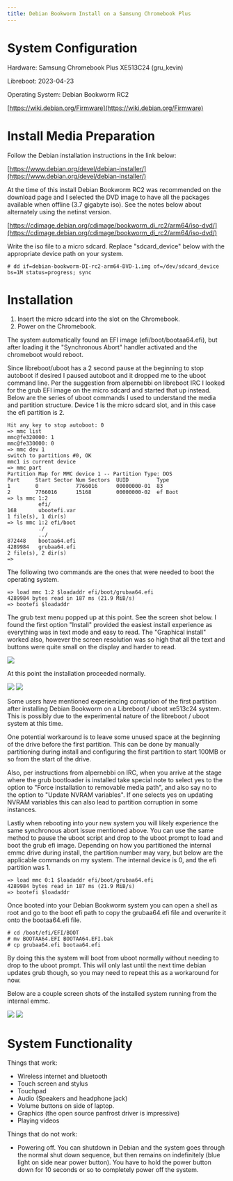 ```yaml
---
title: Debian Bookworm Install on a Samsung Chromebook Plus
---
```


System Configuration
====================

Hardware: Samsung Chromebook Plus XE513C24 (gru_kevin)

Libreboot: 2023-04-23

Operating System: Debian Bookworm RC2

[https://wiki.debian.org/Firmware](https://wiki.debian.org/Firmware)

Install Media Preparation
=========================

Follow the Debian installation instructions in the link below:

[https://www.debian.org/devel/debian-installer/](https://www.debian.org/devel/debian-installer/)

At the time of this install Debian Bookworm RC2 was recommended on the download
page and I selected the DVD image to have all the packages available when
offline (3.7 gigabyte iso).  See the notes below about alternately using the
netinst version.

[https://cdimage.debian.org/cdimage/bookworm_di_rc2/arm64/iso-dvd/](https://cdimage.debian.org/cdimage/bookworm_di_rc2/arm64/iso-dvd/)

Write the iso file to a micro sdcard.  Replace "sdcard_device" below
with the appropriate device path on your system.
```
# dd if=debian-bookworm-DI-rc2-arm64-DVD-1.img of=/dev/sdcard_device bs=1M status=progress; sync
```

Installation
============

1. Insert the micro sdcard into the slot on the Chromebook.
2. Power on the Chromebook.

The system automatically found an EFI image (efi/boot/bootaa64.efi), but after
loading it the "Synchronous Abort" handler activated and the chromeboot would
reboot.

Since libreboot/uboot has a 2 second pause at the beginning to stop autoboot if
desired I paused autoboot and it dropped me to the uboot command line. Per the
suggestion from alpernebbi on libreboot IRC I looked for the grub EFI image on
the micro sdcard and started that up instead.  Below are the series of uboot
commands I used to understand the media and partition structure.  Device 1 is
the micro sdcard slot, and in this case the efi partition is 2.

```
Hit any key to stop autoboot: 0
=> mmc list
mmc@fe320000: 1
mmc@fe330000: 0
=> mmc dev 1
switch to partitions #0, OK
mmc1 is current device
=> mmc part
Partition Map for MMC device 1 -- Partition Type: DOS
Part     Start Sector Num Sectors  UUID         Type
1        0            7766016      00000000-01  83
2        7766016      15168        00000000-02  ef Boot
=> ls mmc 1:2
          efi/
168       ubootefi.var
1 file(s), 1 dir(s)
=> ls mmc 1:2 efi/boot
          ./
          ../
872448    bootaa64.efi
4289984   grubaa64.efi
2 file(s), 2 dir(s)
=>
```

The following two commands are the ones that were needed to boot the operating
system.

```
=> load mmc 1:2 $loadaddr efi/boot/grubaa64.efi
4289984 bytes read in 187 ms (21.9 MiB/s)
=> bootefi $loadaddr
```

The grub text menu popped up at this point.  See the screen shot below.  I
found the first option "Install" provided the easiest install experience as
everything was in text mode and easy to read.  The "Graphical install" worked
also, however the screen resolution was so high that all the text and buttons
were quite small on the display and harder to read. 

![](https://av.libreboot.org/xe513c24/debbook-grub.jpg)

At this point the installation proceeded normally.

![](https://av.libreboot.org/xe513c24/debbook-lang.jpg)
![](https://av.libreboot.org/xe513c24/debbook-packages.jpg)

Some users have mentioned experiencing corruption of the first partition after
installing Debian Bookworm on a Libreboot / uboot xe513c24 system.  This is
possibly due to the experimental nature of the libreboot / uboot system at this
time.

One potential workaround is to leave some unused space at the beginning of the
drive before the first partition.  This can be done by manually partitioning
during install and configuring the first partition to start 100MB or so from
the start of the drive.

Also, per instructions from alpernebbi on IRC, when you arrive at the stage
where the grub bootloader is installed take special note to select yes to the
option to "Force installation to removable media path", and also say no to the
option to "Update NVRAM variables".  If one selects yes on updating NVRAM
variables this can also lead to partition corruption in some instances.

Lastly when rebooting into your new system you will likely experience the same
synchronous abort issue mentioned above.  You can use the same method to pause
the uboot script and drop to the uboot prompt to load and boot the grub efi
image.  Depending on how you partitioned the internal emmc drive during
install, the partition number may vary, but below are the applicable commands
on my system.  The internal device is 0, and the efi partition was 1.

```
=> load mmc 0:1 $loadaddr efi/boot/grubaa64.efi
4289984 bytes read in 187 ms (21.9 MiB/s)
=> bootefi $loadaddr
```

Once booted into your Debian Bookworm system you can open a shell as
root and go to the boot efi path to copy the grubaa64.efi file and overwrite it
onto the bootaa64.efi file.

```
# cd /boot/efi/EFI/BOOT
# mv BOOTAA64.EFI BOOTAA64.EFI.bak
# cp grubaa64.efi bootaa64.efi
```

By doing this the system will boot from uboot normally without needing to drop
to the uboot prompt.  This will only last until the next time debian updates
grub though, so you may need to repeat this as a workaround for now.

Below are a couple screen shots of the installed system running from the
internal emmc.

![](https://av.libreboot.org/xe513c24/debbook-desktop.jpg)
![](https://av.libreboot.org/xe513c24/debbook-firefox.jpg)

System Functionality
====================

Things that work:

* Wireless internet and bluetooth
* Touch screen and stylus
* Touchpad
* Audio (Speakers and headphone jack)
* Volume buttons on side of laptop.
* Graphics (the open source panfrost driver is impressive)
* Playing videos

Things that do not work:

* Powering off.  You can shutdown in Debian and the system goes through the
  normal shut down sequence, but then remains on indefinitely (blue light on
  side near power button).  You have to hold the power button down for 10
  seconds or so to completely power off the system.

